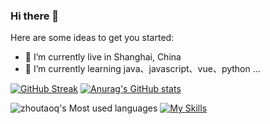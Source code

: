 ### Hi there 👋

<!--
**zhoutaoq/zhoutaoq** is a ✨ _special_ ✨ repository because its `README.md` (this file) appears on your GitHub profile.

Here are some ideas to get you started:

- 🔭 I’m currently working on ...
- 🌱 I’m currently learning ...
- 👯 I’m looking to collaborate on ...
- 🤔 I’m looking for help with ...
- 💬 Ask me about ...
- 📫 How to reach me: ...
- 😄 Pronouns: ...
- ⚡ Fun fact: ...
-->
Here are some ideas to get you started:

- 🔭 I’m currently live in Shanghai, China
- 🌱 I’m currently learning java、javascript、vue、python ...

[![GitHub Streak](https://streak-stats.demolab.com/?user=zhoutaoq)](https://git.io/streak-stats)
[![Anurag's GitHub stats](https://github-readme-stats.vercel.app/api?username=zhoutaoq)](https://github.com/anuraghazra/github-readme-stats)

![zhoutaoq's Most used languages](https://github-readme-stats.vercel.app/api/top-langs/?username=zhoutaoq&layout=compact&hide_border=true&langs_count=10)
[![My Skills](https://skillicons.dev/icons?i=java,python,javascript,vue,c)](https://skillicons.dev)


